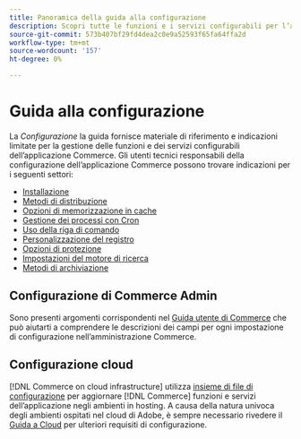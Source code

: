 ```yaml
---
title: Panoramica della guida alla configurazione
description: Scopri tutte le funzioni e i servizi configurabili per l’applicazione Adobe Commerce o Magenti Open Source.
source-git-commit: 573b407bf29fd4dea2c0e9a52593f65fa64ffa2d
workflow-type: tm+mt
source-wordcount: '157'
ht-degree: 0%

---
```



# Guida alla configurazione

La _Configurazione_ la guida fornisce materiale di riferimento e indicazioni limitate per la gestione delle funzioni e dei servizi configurabili dell’applicazione Commerce. Gli utenti tecnici responsabili della configurazione dell’applicazione Commerce possono trovare indicazioni per i seguenti settori:

- [Installazione](../configuration/bootstrap/initialization.md)
- [Metodi di distribuzione](../configuration/deployment/overview.md)
- [Opzioni di memorizzazione in cache](../configuration/cache/caching-overview.md)
- [Gestione dei processi con Cron](../configuration/cron/custom-cron.md)
- [Uso della riga di comando](../configuration/cli/config-cli.md)
- [Personalizzazione del registro](../configuration/logs/custom-logging.md)
- [Opzioni di protezione](../configuration/security/overview.md)
- [Impostazioni del motore di ricerca](../configuration/search/configure-search-engine.md)
- [Metodi di archiviazione](../configuration/storage/memcached.md)

## Configurazione di Commerce Admin

Sono presenti argomenti corrispondenti nel [Guida utente di Commerce](https://docs.magento.com/user-guide/stores/configuration.html) che può aiutarti a comprendere le descrizioni dei campi per ogni impostazione di configurazione nell’amministrazione Commerce.

## Configurazione cloud

[!DNL Commerce on cloud infrastructure] utilizza [insieme di file di configurazione](https://devdocs.magento.com/cloud/env/environments.html) per aggiornare [!DNL Commerce] funzioni e servizi dell’applicazione negli ambienti in hosting. A causa della natura univoca degli ambienti ospitati nel cloud di Adobe, è sempre necessario rivedere il [Guida a Cloud](https://devdocs.magento.com/cloud/bk-cloud.html) per ulteriori requisiti di configurazione.
